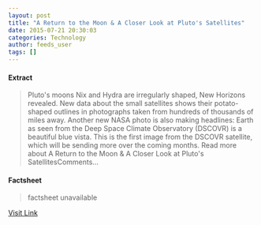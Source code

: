 ```yaml
---
layout: post
title: "A Return to the Moon & A Closer Look at Pluto's Satellites"
date: 2015-07-21 20:30:03
categories: Technology
author: feeds_user
tags: []
---
```



#### Extract
>Pluto's moons Nix and Hydra are irregularly shaped, New Horizons revealed. New data about the small satellites shows their potato-shaped outlines in photographs taken from hundreds of thousands of miles away. Another new NASA photo is also making headlines: Earth as seen from the Deep Space Climate Observatory (DSCOVR) is a beautiful blue vista. This is the first image from the DSCOVR satellite, which will be sending more over the coming months. Read more about A Return to the Moon &amp; A Closer Look at Pluto&#039;s SatellitesComments...

#### Factsheet
>factsheet unavailable

[Visit Link](http://www.pddnet.com/round-ups/2015/07/return-moon-closer-look-plutos-satellites)


